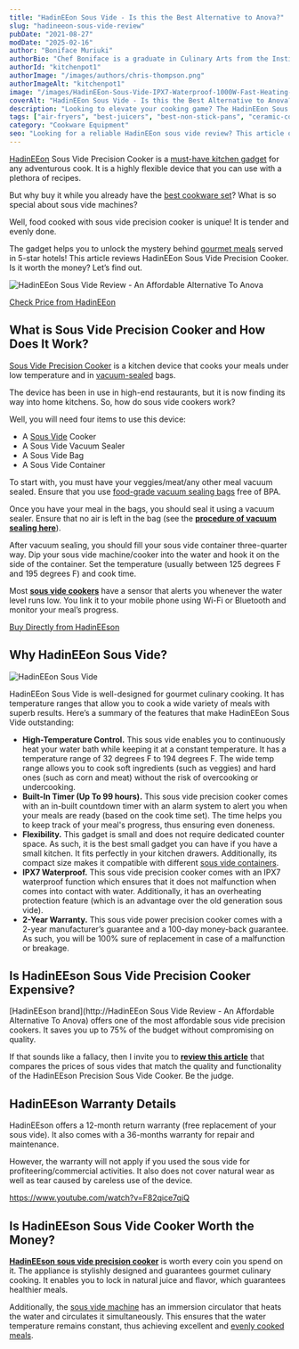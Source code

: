 ```yaml
---
title: "HadinEEon Sous Vide - Is this the Best Alternative to Anova?"
slug: "hadineeon-sous-vide-review"
pubDate: "2021-08-27"
modDate: "2025-02-16"
author: "Boniface Muriuki"
authorBio: "Chef Boniface is a graduate in Culinary Arts from the Institute of Culinary Education, New York. He has worked in several restaurants and is currently the Head Chef at Cavali Restaurant. He has excelled in developing unique recipes and influencing the menu at the restaurant. He prides himself in sharing his knowledge at thekitchenpot.com where he writes about the best cookware for various recipes.."
authorId: "kitchenpot1"
authorImage: "/images/authors/chris-thompson.png"
authorImageAlt: "kitchenpot1"
image: "/images/HadinEEon-Sous-Vide-IPX7-Waterproof-1000W-Fast-Heating-and-Quiet-Operation-Cooking-Machine_-White-HadinEEon-1631587269-1.jpg"
coverAlt: "HadinEEon Sous Vide - Is this the Best Alternative to Anova?"
description: "Looking to elevate your cooking game? The HadinEEon Sous Vide Precision Cooker is a must-have kitchen gadget for adventurous cooks. This device allows you to unlock the mystery behind gourmet meals with tender and evenly cooked results. Discover the magic of sous"
tags: ["air-fryers", "best-juicers", "best-non-stick-pans", "ceramic-cookware", "ceramic-vs-stainless-steel-cookware"]
category: "Cookware Equipment"
seo: "Looking for a reliable HadinEEon sous vide review? This article offers a detailed review about the functionality, reliability, and affordability of this gadget."
---
```


[HadinEEon](https://shareasale.com/r.cfm?b=1631426&u=2750617&m=101814&urllink=&afftrack=) Sous Vide Precision Cooker is a [must-have kitchen gadget](https://thekitchenpot.com/coolest-kitchen-appliances-to-buy/) for any adventurous cook. It is a highly flexible device that you can use with a plethora of recipes.

But why buy it while you already have the [best cookware set](https://thekitchenpot.com/7-best-stackable-pots-and-pans/)? What is so special about sous vide machines?

Well, food cooked with sous vide precision cooker is unique! It is tender and evenly done. 

The gadget helps you to unlock the mystery behind [gourmet meals](https://en.wikipedia.org/wiki/Gourmet) served in 5-star hotels! This article reviews HadinEEon Sous Vide Precision Cooker. Is it worth the money? Let’s find out. 

![HadinEEon Sous Vide Review - An Affordable Alternative To Anova](https://no-waste.org/wp-content/uploads/2020/01/portablegasgrill.jpg)

[Check Price from HadinEEon](https://shrsl.com/34w7u)

## **What is Sous Vide Precision Cooker and How Does It Work?**

[Sous Vide Precision Cooker](https://www.wikihow.com/Cook-Sous-Vide-Steak) is a kitchen device that cooks your meals under low temperature and in [vacuum-sealed](https://thekitchenpot.com/how-to-use-a-vacuum-sealer/) bags. 

The device has been in use in high-end restaurants, but it is now finding its way into home kitchens. So, how do sous vide cookers work?

Well, you will need four items to use this device:

- A [Sous Vide](https://thekitchenpot.com/best-vacuum-sealer-for-sous-vide/) Cooker
- A Sous Vide Vacuum Sealer
- A Sous Vide Bag
- A Sous Vide Container

To start with, you must have your veggies/meat/any other meal vacuum sealed. Ensure that you use [food-grade vacuum sealing bags](https://www.amazon.com/FoodSaver-1-Quart-BPA-Free-Commercial-Storage/dp/B07K1W48QR?tag=kitchenpot-20) free of BPA.

Once you have your meal in the bags, you should seal it using a vacuum sealer. Ensure that no air is left in the bag (see the [**procedure of vacuum sealing here**](https://thekitchenpot.com/how-to-use-a-vacuum-sealer/)).

After vacuum sealing, you should fill your sous vide container three-quarter way. Dip your sous vide machine/cooker into the water and hook it on the side of the container. Set the temperature (usually between 125 degrees F and 195 degrees F) and cook time.

Most [**sous vide cookers**](https://shrsl.com/34w7u) have a sensor that alerts you whenever the water level runs low. You link it to your mobile phone using Wi-Fi or Bluetooth and monitor your meal’s progress. 

[Buy Directly from HadinEEson](https://shrsl.com/34w7u)

## **Why HadinEEon Sous Vide?**

![HadinEEon Sous Vide](https://no-waste.org/wp-content/uploads/2020/01/portablegasgrill.jpg)

HadinEEon Sous Vide is well-designed for gourmet culinary cooking. It has temperature ranges that allow you to cook a wide variety of meals with superb results. Here’s a summary of the features that make HadinEEon Sous Vide outstanding:

- **High-Temperature Control.** This sous vide enables you to continuously heat your water bath while keeping it at a constant temperature. It has a temperature range of 32 degrees F to 194 degrees F. The wide temp range allows you to cook soft ingredients (such as veggies) and hard ones (such as corn and meat) without the risk of overcooking or undercooking. 
- **Built-In Timer (Up To 99 hours).** This sous vide precision cooker comes with an in-built countdown timer with an alarm system to alert you when your meals are ready (based on the cook time set). The time helps you to keep track of your meal's progress, thus ensuring even doneness. 
- **Flexibility.** This gadget is small and does not require dedicated counter space. As such, it is the best small gadget you can have if you have a small kitchen. It fits perfectly in your kitchen drawers. Additionally, its compact size makes it compatible with different [sous vide containers](https://www.amazon.com/EVERIE-Container-Universal-Compatible-Chefsteps/dp/B0828DDZQM/?tag=kitchenpot-20). 
- **IPX7 Waterproof.** This sous vide precision cooker comes with an IPX7 waterproof function which ensures that it does not malfunction when comes into contact with water. Additionally, it has an overheating protection feature (which is an advantage over the old generation sous vide).
- **2-Year Warranty.** This sous vide power precision cooker comes with a 2-year manufacturer’s guarantee and a 100-day money-back guarantee. As such, you will be 100% sure of replacement in case of a malfunction or breakage. 

## **Is HadinEEson Sous Vide Precision Cooker Expensive?**

[HadinEEson brand](http://HadinEEon Sous Vide Review - An Affordable Alternative To Anova) offers one of the most affordable sous vide precision cookers. It saves you up to 75% of the budget without compromising on quality. 

If that sounds like a fallacy, then I invite you to [**review this article**](https://thekitchenpot.com/sous-vide-power-precision-cooker/) that compares the prices of sous vides that match the quality and functionality of the HadinEEson Precision Sous Vide Cooker. Be the judge.

## **HadinEEson Warranty Details**

HadinEEson offers a 12-month return warranty (free replacement of your sous vide). It also comes with a 36-months warranty for repair and maintenance. 

However, the warranty will not apply if you used the sous vide for profiteering/commercial activities. It also does not cover natural wear as well as tear caused by careless use of the device.

https://www.youtube.com/watch?v=F82qice7qiQ

## **Is HadinEEson Sous Vide Cooker Worth the Money?**

**[HadinEEson sous vide precision cooker](https://shrsl.com/34w7u)** is worth every coin you spend on it. The appliance is stylishly designed and guarantees gourmet culinary cooking. It enables you to lock in natural juice and flavor, which guarantees healthier meals. 

Additionally, the [sous vide machine](https://shrsl.com/34w7u) has an immersion circulator that heats the water and circulates it simultaneously. This ensures that the water temperature remains constant, thus achieving excellent and [evenly cooked meals](https://cookpad.com/ke/search/sous%20vide).
